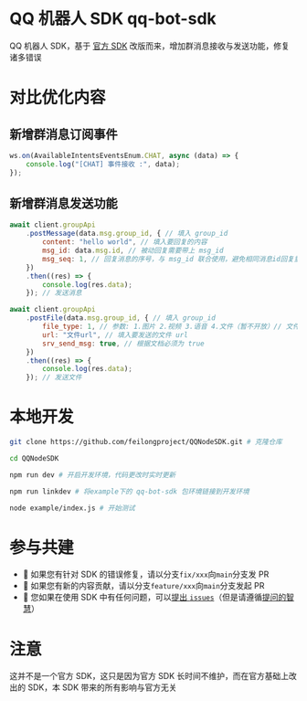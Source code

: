 # QQ 机器人 SDK qq-bot-sdk

QQ 机器人 SDK，基于 [官方 SDK](https://github.com/tencent-connect/bot-node-sdk) 改版而来，增加群消息接收与发送功能，修复诸多错误

# 对比优化内容

## 新增群消息订阅事件

```js
ws.on(AvailableIntentsEventsEnum.CHAT, async (data) => {
    console.log("[CHAT] 事件接收 :", data);
});
```

## 新增群消息发送功能

```js
await client.groupApi
    .postMessage(data.msg.group_id, { // 填入 group_id
        content: "hello world", // 填入要回复的内容
        msg_id: data.msg.id, // 被动回复需要带上 msg_id
        msg_seq: 1, // 回复消息的序号，与 msg_id 联合使用，避免相同消息id回复重复发送，不填默认是1(非sdk默认)。相同的 msg_id + msg_seq 重复发送会失败。
    })
    .then((res) => {
        console.log(res.data);
    }); // 发送消息

await client.groupApi
    .postFile(data.msg.group_id, { // 填入 group_id
        file_type: 1, // 参数: 1.图片 2.视频 3.语音 4.文件（暂不开放）// 文件格式: 图片png/jpg 视频mp4 语音silk
        url: "文件url", // 填入要发送的文件 url
        srv_send_msg: true, // 根据文档必须为 true
    })
    .then((res) => {
        console.log(res.data);
    }); // 发送文件
```

# 本地开发

```sh
git clone https://github.com/feilongproject/QQNodeSDK.git # 克隆仓库

cd QQNodeSDK

npm run dev # 开启开发环境，代码更改时实时更新

npm run linkdev # 将example下的 qq-bot-sdk 包环境链接到开发环境

node example/index.js # 开始测试

```

# 参与共建

-   👏 如果您有针对 SDK 的错误修复，请以分支`fix/xxx`向`main`分支发 PR
-   👏 如果您有新的内容贡献，请以分支`feature/xxx`向`main`分支发起 PR
-   👏 您如果在使用 SDK 中有任何问题，可以[提出 `issues`](https://github.com/feilongproject/QQNodeSDK/issues/new/choose)（但是请遵循[提问的智慧](https://github.com/ryanhanwu/How-To-Ask-Questions-The-Smart-Way/blob/main/README-zh_CN.md)）

# 注意

这并不是一个官方 SDK，这只是因为官方 SDK 长时间不维护，而在官方基础上改出的 SDK，本 SDK 带来的所有影响与官方无关
